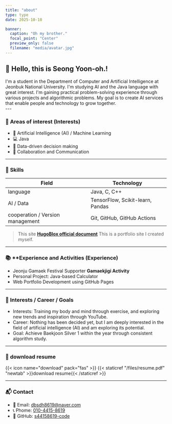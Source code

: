 ```yaml
---
title: "about"
type: type
date: 2025-10-10

banner:
  caption: "Oh my brother."
  focal_point: "Center"
  preview_only: false
  filename: "media/avatar.jpg"
---
```


## 👋 Hello, this is Seong Yoon-oh.!

<div class="justify-text">
I'm a student in the Department of Computer and Artificial Intelligence at Jeonbuk National University.
I'm studying AI and the Java language with great interest.
I'm gaining practical problem-solving experience through various projects and algorithmic problems.
My goal is to create AI services that enable people and technology to grow together.
</div>
---

### 🎯 **Areas of interest (Interests)**

- 🤖 Artificial Intelligence (AI) / Machine Learning
- 💻 Java
- 💬 Data-driven decision making
- 🧩 Collaboration and Communication

---

### 🧠 **Skills**

| Field                            | Technology                       |
| -------------------------------- | -------------------------------- |
| language                         | Java, C, C++                     |
| AI / Data                        | TensorFlow, Scikit-learn, Pandas |
| cooperation / Version management | Git, GitHub, GitHub Actions      |

> This site **[HugoBlox official document](https://docs.hugoblox.com/tutorial)** This is a portfolio site I created myself.

---

### 📚 \*\*Experience and Activities (Experience)

- Jeonju Gamaek Festival Supporter **Gamaekjigi Activity**
- Personal Project: Java-based Calculator
- Web Portfolio Development using GitHub Pages

---

### 🎯 **Interests / Career / Goals**

- Interests: Training my body and mind through exercise, and exploring new trends and inspiration through YouTube.
- Career: Nothing has been decided yet, but I am deeply interested in the field of artificial intelligence (AI) and am exploring its potential.
- Goal: Achieve Baekjoon Silver 1 within the year through consistent algorithm study.

---

### 🧾 **download resume**

{{< icon name="download" pack="fas" >}} {{< staticref "/files/resume.pdf" "newtab" >}}download resume{{< /staticref >}}

---

### 📬 **Contact**

- 📧 Email: [dbsdh8619@naver.com](mailto:dbsdh8619@naver.com)
- 📞 Phome: [010-4415-8619](tel:01044158619)
- 🔗 GitHub: [s44158619-code](https://github.com/s44158619-code)
